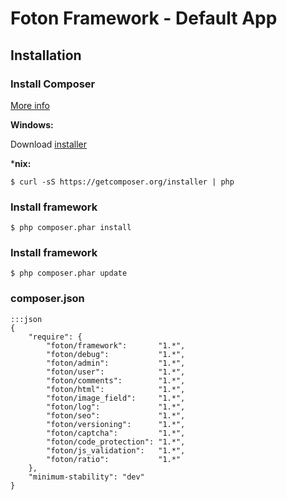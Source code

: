 # Foton Framework - Default App

## Installation

### Install Composer

[More info](http://getcomposer.org/)

**Windows:**

Download [installer](https://getcomposer.org/Composer-Setup.exe)

***nix:**
	
	$ curl -sS https://getcomposer.org/installer | php

### Install framework

	$ php composer.phar install

### Install framework

	$ php composer.phar update

### composer.json

	:::json
	{
		"require": {
			"foton/framework":       "1.*",
			"foton/debug":           "1.*",
			"foton/admin":           "1.*",
			"foton/user":            "1.*",
			"foton/comments":        "1.*",
			"foton/html":            "1.*",
			"foton/image_field":     "1.*",
			"foton/log":             "1.*",
			"foton/seo":             "1.*",
			"foton/versioning":      "1.*",
			"foton/captcha":         "1.*",
			"foton/code_protection": "1.*",
			"foton/js_validation":   "1.*",
			"foton/ratio":           "1.*"
		},
		"minimum-stability": "dev"
	}